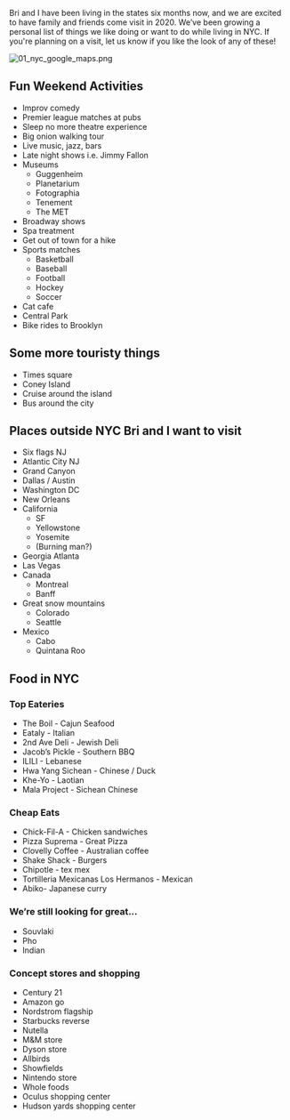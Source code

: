Bri and I have been living in the states six months now, and we are excited to have family and friends come visit in 2020. We’ve been growing a personal list of things we like doing or want to do while living in NYC. If you're planning on a visit, let us know if you like the look of any of these!

![01_nyc_google_maps.png](https://www.nickjenkins.com.au/static/assets/nyc/google_maps.png "01_nyc_google_maps")

## Fun Weekend Activities

* Improv comedy
* Premier league matches at pubs
* Sleep no more theatre experience
* Big onion walking tour
* Live music, jazz, bars
* Late night shows i.e. Jimmy Fallon
* Museums
    * Guggenheim
    * Planetarium
    * Fotographia
    * Tenement
    * The MET
* Broadway shows
* Spa treatment
* Get out of town for a hike
* Sports matches
    * Basketball
    * Baseball
    * Football
    * Hockey
    * Soccer
* Cat cafe 
* Central Park
* Bike rides to Brooklyn

## Some more touristy things

* Times square
* Coney Island
* Cruise around the island
* Bus around the city

## Places outside NYC Bri and I want to visit

* Six flags NJ
* Atlantic City NJ
* Grand Canyon 
* Dallas / Austin
* Washington DC
* New Orleans
* California
    * SF
    * Yellowstone
    * Yosemite
    * (Burning man?)
* Georgia Atlanta
* Las Vegas
* Canada
    * Montreal
    * Banff
* Great snow mountains
    * Colorado
    * Seattle
* Mexico
    * Cabo
    * Quintana Roo

## Food in NYC

### Top Eateries

* The Boil - Cajun Seafood
* Eataly - Italian
* 2nd Ave Deli - Jewish Deli
* Jacob’s Pickle - Southern BBQ
* ILILI - Lebanese
* Hwa Yang Sichean - Chinese / Duck
* Khe-Yo - Laotian
* Mala Project - Sichean Chinese

### Cheap Eats

* Chick-Fil-A - Chicken sandwiches
* Pizza Suprema - Great Pizza
* Clovelly Coffee - Australian coffee
* Shake Shack - Burgers
* Chipotle - tex mex
* Tortilleria Mexicanas Los Hermanos - Mexican
* Abiko- Japanese curry

### We’re still looking for great...
* Souvlaki
* Pho
* Indian

### Concept stores and shopping
* Century 21
* Amazon go
* Nordstrom flagship
* Starbucks reverse
* Nutella
* M&M store 
* Dyson store
* Allbirds 
* Showfields 
* Nintendo store
* Whole foods
* Oculus shopping center
* Hudson yards shopping center
